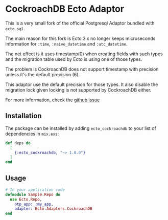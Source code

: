 # CockroachDB Ecto Adaptor

This is a very small fork of the official Postgresql Adaptor bundled with `ecto_sql`.

The main reason for this fork is Ecto 3.x no longer keeps microseconds information for `:time`, `:naive_datetime` and `:utc_datetime`.

The net effect is it uses timestamp(0) when creating fields with such types and the migration table used by Ecto is using one of those types.

The problem is CockroachDB does not support timestamp with precision unless it's the default precision (6).

This adaptor use the default precision for those types.
It also disable the migration lock given locking is not supported by CockroachDB either.

For more information, check the [github issue](https://github.com/cockroachdb/cockroach/issues/32098)
## Installation

The package can be installed
by adding `ecto_cockroachdb` to your list of dependencies in `mix.exs`:

```elixir
def deps do
  [
    {:ecto_cockroachdb, "~> 1.0.0"}
  ]
end
```

## Usage

```elixir
# In your application code
defmodule Sample.Repo do
  use Ecto.Repo,
    otp_app: :my_app,
    adapter: Ecto.Adapters.CockroachDB
end
```
